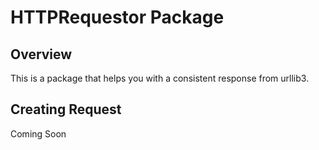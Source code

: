 # HTTPRequestor Package

## Overview
This is a package that helps you with a consistent response from urllib3.

## Creating Request
Coming Soon